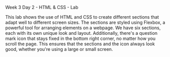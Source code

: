 Week 3 Day 2 - HTML & CSS - Lab

 This lab shows the use of HTML and CSS to create different sections that adapt well to different screen sizes. The sections are styled using Flexbox, a powerful tool for arranging elements on a webpage. We have six sections, each with its own unique look and layout. Additionally, there's a question mark icon that stays fixed in the bottom right corner, no matter how you scroll the page. This ensures that the sections and the icon always look good, whether you're using a large or small screen.